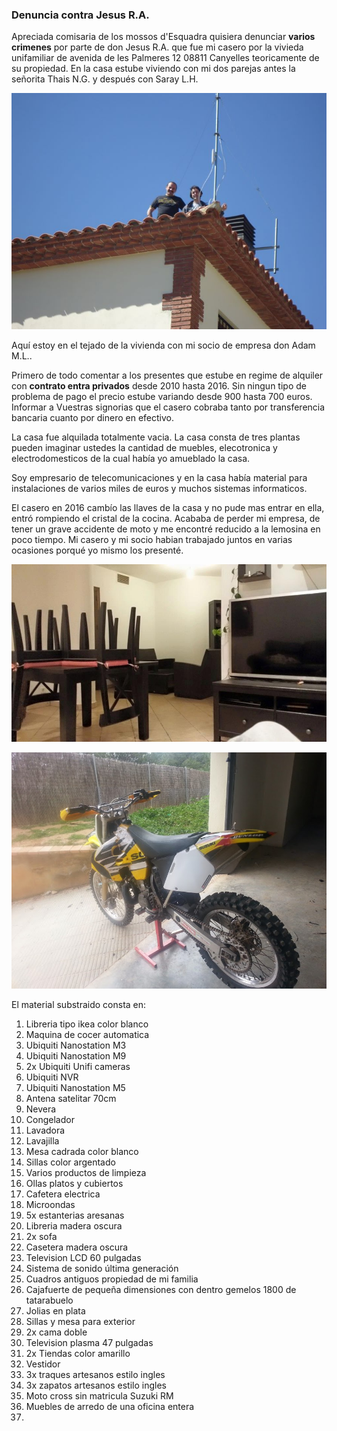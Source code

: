 ### Denuncia contra Jesus R.A.

Apreciada comisaria de los mossos d'Esquadra quisiera denunciar **varios crimenes** por parte de don Jesus R.A. que fue mi casero por  la vivieda unifamiliar de avenida de les Palmeres 12 08811 Canyelles teoricamente de su propiedad. En la casa estube viviendo con mi dos parejas antes la señorita Thais N.G. y después con Saray L.H.

![](Images/200858_1988729160453_1705364_o.jpg)

Aquí estoy en el tejado de la vivienda con mi socio de empresa don Adam M.L..

Primero de todo comentar a los presentes que estube en regime de alquiler con **contrato entra privados** desde 2010 hasta 2016. Sin ningun tipo de problema de pago el precio estube variando desde 900 hasta 700 euros. Informar a Vuestras signorias que el casero cobraba tanto por transferencia bancaria cuanto por dinero en efectivo. 

La casa fue alquilada totalmente vacia. La casa consta de tres plantas pueden imaginar ustedes la cantidad de muebles, elecotronica y electrodomesticos de la cual había yo amueblado la casa.

Soy empresario de telecomunicaciones y en la casa había material para instalaciones de varios miles de euros y muchos sistemas informaticos.

El casero en 2016 cambío las llaves de la casa y no pude mas entrar en ella, entró rompiendo el cristal de la cocina. Acababa de perder mi empresa, de tener un grave accidente de moto y me encontré reducido a la lemosina en poco tiempo. Mi casero y mi socio habian trabajado juntos en varias ocasiones porqué yo mismo los presenté.

![r ](../Images/35299207_456863851422799_639551734527557632_n.jpg)

![](Images/20130304_151222.jpg)

El material substraido consta en:

1. Libreria tipo ikea color blanco
2. Maquina de cocer automatica
3. Ubiquiti Nanostation M3 
4. Ubiquiti Nanostation M9
5. 2x Ubiquiti Unifi cameras
6. Ubiquiti NVR
7. Ubiquiti Nanostation M5
8. Antena satelitar 70cm
9. Nevera 
10. Congelador
11. Lavadora
12. Lavajilla
13. Mesa cadrada color blanco
14. Sillas color argentado
15. Varios productos de limpieza 
16. Ollas platos y cubiertos
17. Cafetera electrica
18. Microondas 
19. 5x estanterias aresanas 
20. Libreria madera oscura
21. 2x sofa
22.  Casetera madera oscura
23. Television LCD 60 pulgadas
24. Sistema de sonido última generación
25. Cuadros antiguos propiedad de mi familia
26. Cajafuerte de pequeña dimensiones con dentro gemelos 1800 de tatarabuelo
27. Jolias en plata
28. Sillas y mesa para exterior
29. 2x cama doble
30. Television plasma 47 pulgadas
31. 2x Tiendas color amarillo
32. Vestidor
33. 3x traques artesanos estilo ingles 
34. 3x zapatos artesanos estilo ingles
35. Moto cross sin matricula Suzuki RM
36. Muebles de arredo de una oficina entera
37. 